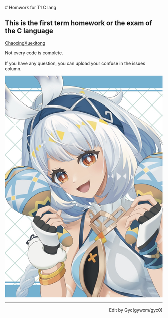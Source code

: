   \# Homwork for T1 C lang
## This is the first term homework or the exam of the C language  
[ChaoxingXuexitong](http://xuexi365.net/ "学习是一种信仰")

Not every code is complete.<br>
<br>
If you have any question, you can upload your confuse in the issues column.<br>
<p align="center"><img src="/img/122097879_p0.jpg" height="40%"></p>

***

<p align="right">Edit by Gyc(gywxm/gyc0)</p>
